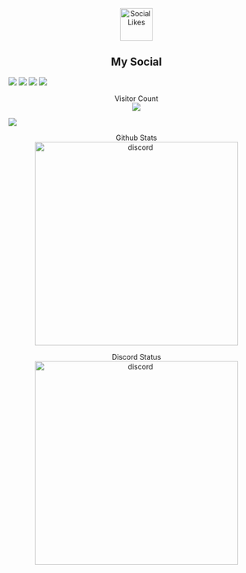 <p align="center">
  <img width="64px" height="64px" alt="SocialLikes" src="https://cdn3.emoji.gg/emojis/3705-sociallikes.gif">
</p>
<h2 align="center">My Social</h2>

[![](https://img.shields.io/badge/___Facebook-ltin.dev-0458FB?style=for-the-badge&logo=facebook)](https://discord.com)
[![](https://img.shields.io/badge/___Discord-CCS__LT%239103-0147FB?style=for-the-badge&logo=discord)](https://discord.com)
[![](https://img.shields.io/badge/___Gmail-ngolamtinzk@gmail.com-FB5A00?style=for-the-badge&logo=gmail)](https://mail.google.com/mail/u/0/?tab=km#inbox)
[![](https://img.shields.io/badge/___Steam-ngolamtinzk-00adee?style=for-the-badge&logo=steam)]()

<p align="center"> 
  Visitor Count<br>
  <img src="https://profile-counter.glitch.me/ccs-lt/count.svg" />
</p>



<img align="center" src="https://i.imgur.com/1cxlzQL.png">


<p align="center">
  Github Stats<br>
  <img width="400" alt="discord" src="https://github-readme-stats.vercel.app/api?username=ccs-lt&show_icons=true&theme=cobalt&count_private=true&hide=["contribs","issues"]">
</p>


<p align="center">
  Discord Status<br>
  <img width="400" alt="discord" src="https://lanyard.cnrad.dev/api/459968756416905216?theme=dark&bg=25b2a6&idleMessage=Làm gì đấy?">
</p>
